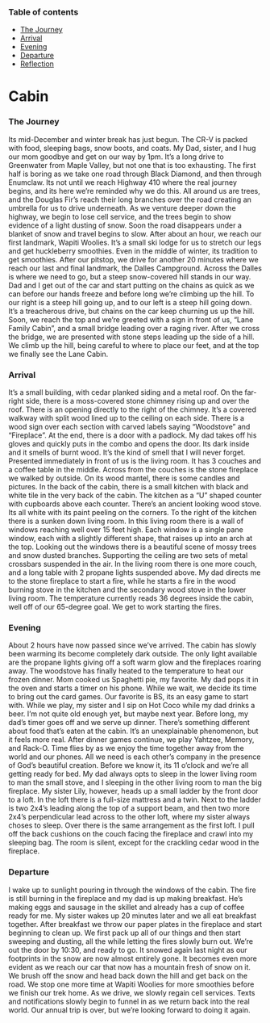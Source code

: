 ### Table of contents
  - [The Journey](#the-journey)
  - [Arrival](#Arrival)
  - [Evening](#evening)
  - [Departure](#depature)
  - [Reflection](#reflection)

# Cabin

### The Journey

Its mid-December and winter break has just begun. The CR-V is packed with food, sleeping bags, snow boots, and coats. My Dad, sister, and I hug our mom goodbye and get on our way by 1pm. It’s a long drive to Greenwater from Maple Valley, but not one that is too exhausting. The first half is boring as we take one road through Black Diamond, and then through Enumclaw. Its not until we reach Highway 410 where the real journey begins, and its here we’re reminded why we do this.  All around us are trees, and the Douglas Fir’s reach their long branches over the road creating an umbrella for us to drive underneath. As we venture deeper down the highway, we begin to lose cell service, and the trees begin to show evidence of a light dusting of snow. Soon the road disappears under a blanket of snow and travel begins to slow. After about an hour, we reach our first landmark, Wapiti Woolies. It’s a small ski lodge for us to stretch our legs and get huckleberry smoothies. Even in the middle of winter, its tradition to get smoothies. After our pitstop, we drive for another 20 minutes where we reach our last and final landmark, the Dalles Campground. Across the Dalles is where we need to go, but a steep snow-covered hill stands in our way. Dad and I get out of the car and start putting on the chains as quick as we can before our hands freeze and before long we’re climbing up the hill. To our right is a steep hill going up, and to our left is a steep hill going down. It’s a treacherous drive, but chains on the car keep churning us up the hill. Soon, we reach the top and we’re greeted with a sign in front of us, “Lane Family Cabin”, and a small bridge leading over a raging river. After we cross the bridge, we are presented with stone steps leading up the side of a hill. We climb up the hill, being careful to where to place our feet, and at the top we finally see the Lane Cabin.


### Arrival 

It’s a small building, with cedar planked siding and a metal roof. On the far-right side, there is a moss-covered stone chimney rising up and over the roof. There is an opening directly to the right of the chimney. It’s a covered walkway with split wood lined up to the ceiling on each side. There is a wood sign over each section with carved labels saying “Woodstove” and “Fireplace”.  At the end, there is a door with a padlock. My dad takes off his gloves and quickly puts in the combo and opens the door. Its dark inside and it smells of burnt wood. It’s the kind of smell that I will never forget. Presented immediately in front of us is the living room. It has 3 couches and a coffee table in the middle. Across from the couches is the stone fireplace we walked by outside. On its wood mantel, there is some candles and pictures. In the back of the cabin, there is a small kitchen with black and white tile in the very back of the cabin. The kitchen as a “U” shaped counter with cupboards above each counter. There’s an ancient looking wood stove. Its all white with its paint peeling on the corners. To the right of the kitchen there is a sunken down living room. In this living room there is a wall of windows reaching well over 15 feet high. Each window is a single pane window, each with a slightly different shape, that raises up into an arch at the top. Looking out the windows there is a beautiful scene of mossy trees and snow dusted branches. Supporting the ceiling are two sets of metal crossbars suspended in the air. In the living room there is one more couch, and a long table with 2 propane lights suspended above. My dad directs me to the stone fireplace to start a fire, while he starts a fire in the wood burning stove in the kitchen and the secondary wood stove in the lower living room. The temperature currently reads 36 degrees inside the cabin, well off of our 65-degree goal. We get to work starting the fires. 

### Evening

About 2 hours have now passed since we’ve arrived. The cabin has slowly been warming its become completely dark outside. The only light available are the propane lights giving off a soft warm glow and the fireplaces roaring away. The woodstove has finally heated to the temperature to heat our frozen dinner. Mom cooked us Spaghetti pie, my favorite. My dad pops it in the oven and starts a timer on his phone. While we wait, we decide its time to bring out the card games. Our favorite is BS, its an easy game to start with. While we play, my sister and I sip on Hot Coco while my dad drinks a beer. I’m not quite old enough yet, but maybe next year. Before long, my dad’s timer goes off and we serve up dinner. There’s something different about food that’s eaten at the cabin. It’s an unexplainable phenomenon, but it feels more real. After dinner games continue, we play Yahtzee, Memory, and Rack-O. Time flies by as we enjoy the time together away from the world and our phones. All we need is each other’s company in the presence of God’s beautiful creation. Before we know it, its 11 o’clock and we’re all getting ready for bed. My dad always opts to sleep in the lower living room to man the small stove, and I sleeping in the other living room to man the big fireplace. My sister Lily, however, heads up a small ladder by the front door to a loft. In the loft there is a full-size mattress and a twin. Next to the ladder is two 2x4’s leading along the top of a support beam, and then two more 2x4’s perpendicular lead across to the other loft, where my sister always choses to sleep. Over there is the same arrangement as the first loft. I pull off the back cushions on the couch facing the fireplace and crawl into my sleeping bag. The room is silent, except for the crackling cedar wood in the fireplace.

### Departure

I wake up to sunlight pouring in through the windows of the cabin. The fire is still burning in the fireplace and my dad is up making breakfast. He’s making eggs and sausage in the skillet and already has a cup of coffee ready for me. My sister wakes up 20 minutes later and we all eat breakfast together. After breakfast we throw our paper plates in the fireplace and start beginning to clean up. We first pack up all of our things and then start sweeping and dusting, all the while letting the fires slowly burn out. We’re out the door by 10:30, and ready to go. It snowed again last night as our footprints in the snow are now almost entirely gone. It becomes even more evident as we reach our car that now has a mountain fresh of snow on it. We brush off the snow and head back down the hill and get back on the road. We stop one more time at Wapiti Woolies for more smoothies before we finish our trek home. As we drive, we slowly regain cell services. Texts and notifications slowly begin to funnel in as we return back into the real world. Our annual trip is over, but we’re looking forward to doing it again. 
